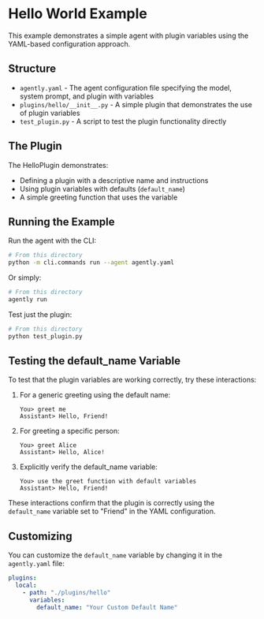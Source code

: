 # Hello World Example

This example demonstrates a simple agent with plugin variables using the YAML-based configuration approach.

## Structure

- `agently.yaml` - The agent configuration file specifying the model, system prompt, and plugin with variables
- `plugins/hello/__init__.py` - A simple plugin that demonstrates the use of plugin variables
- `test_plugin.py` - A script to test the plugin functionality directly

## The Plugin

The HelloPlugin demonstrates:
- Defining a plugin with a descriptive name and instructions
- Using plugin variables with defaults (`default_name`)
- A simple greeting function that uses the variable

## Running the Example

Run the agent with the CLI:

```bash
# From this directory
python -m cli.commands run --agent agently.yaml
```

Or simply:

```bash
# From this directory
agently run
```

Test just the plugin:

```bash
# From this directory
python test_plugin.py
```

## Testing the default_name Variable

To test that the plugin variables are working correctly, try these interactions:

1. For a generic greeting using the default name:
   ```
   You> greet me
   Assistant> Hello, Friend!
   ```

2. For greeting a specific person:
   ```
   You> greet Alice
   Assistant> Hello, Alice!
   ```

3. Explicitly verify the default_name variable:
   ```
   You> use the greet function with default variables
   Assistant> Hello, Friend!
   ```

These interactions confirm that the plugin is correctly using the `default_name` variable set to "Friend" in the YAML configuration.

## Customizing

You can customize the `default_name` variable by changing it in the `agently.yaml` file:

```yaml
plugins:
  local:
    - path: "./plugins/hello"
      variables:
        default_name: "Your Custom Default Name"
```
